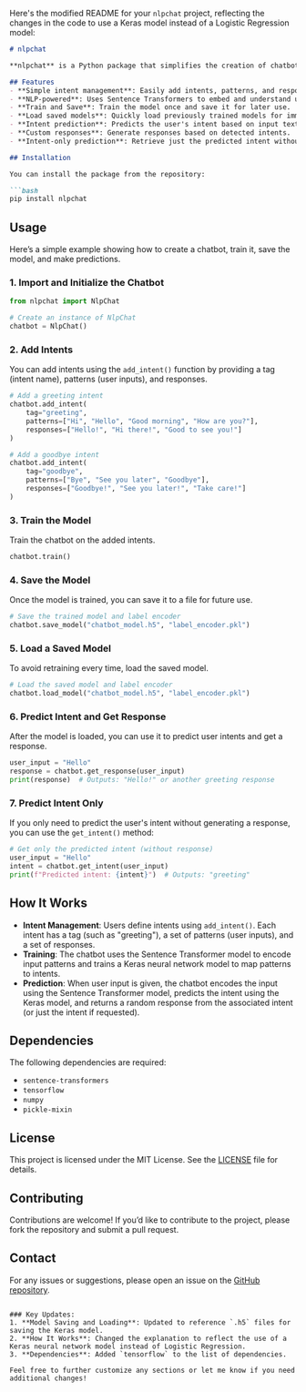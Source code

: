 Here's the modified README for your `nlpchat` project, reflecting the changes in the code to use a Keras model instead of a Logistic Regression model:

```markdown
# nlpchat

**nlpchat** is a Python package that simplifies the creation of chatbots using natural language processing (NLP) for intent identification. The package uses Sentence Transformers for embedding input text and supports easy management of intents with customizable responses. It provides functionality for training, saving, and loading models, allowing you to avoid retraining the chatbot each time.

## Features
- **Simple intent management**: Easily add intents, patterns, and responses.
- **NLP-powered**: Uses Sentence Transformers to embed and understand user inputs.
- **Train and Save**: Train the model once and save it for later use.
- **Load saved models**: Quickly load previously trained models for immediate use.
- **Intent prediction**: Predicts the user's intent based on input text.
- **Custom responses**: Generate responses based on detected intents.
- **Intent-only prediction**: Retrieve just the predicted intent without generating a response.

## Installation

You can install the package from the repository:

```bash
pip install nlpchat
```

## Usage

Here’s a simple example showing how to create a chatbot, train it, save the model, and make predictions.

### 1. Import and Initialize the Chatbot

```python
from nlpchat import NlpChat

# Create an instance of NlpChat
chatbot = NlpChat()
```

### 2. Add Intents

You can add intents using the `add_intent()` function by providing a tag (intent name), patterns (user inputs), and responses.

```python
# Add a greeting intent
chatbot.add_intent(
    tag="greeting",
    patterns=["Hi", "Hello", "Good morning", "How are you?"],
    responses=["Hello!", "Hi there!", "Good to see you!"]
)

# Add a goodbye intent
chatbot.add_intent(
    tag="goodbye",
    patterns=["Bye", "See you later", "Goodbye"],
    responses=["Goodbye!", "See you later!", "Take care!"]
)
```

### 3. Train the Model

Train the chatbot on the added intents.

```python
chatbot.train()
```

### 4. Save the Model

Once the model is trained, you can save it to a file for future use.

```python
# Save the trained model and label encoder
chatbot.save_model("chatbot_model.h5", "label_encoder.pkl")
```

### 5. Load a Saved Model

To avoid retraining every time, load the saved model.

```python
# Load the saved model and label encoder
chatbot.load_model("chatbot_model.h5", "label_encoder.pkl")
```

### 6. Predict Intent and Get Response

After the model is loaded, you can use it to predict user intents and get a response.

```python
user_input = "Hello"
response = chatbot.get_response(user_input)
print(response)  # Outputs: "Hello!" or another greeting response
```

### 7. Predict Intent Only

If you only need to predict the user's intent without generating a response, you can use the `get_intent()` method:

```python
# Get only the predicted intent (without response)
user_input = "Hello"
intent = chatbot.get_intent(user_input)
print(f"Predicted intent: {intent}")  # Outputs: "greeting"
```

## How It Works
- **Intent Management**: Users define intents using `add_intent()`. Each intent has a tag (such as "greeting"), a set of patterns (user inputs), and a set of responses.
- **Training**: The chatbot uses the Sentence Transformer model to encode input patterns and trains a Keras neural network model to map patterns to intents.
- **Prediction**: When user input is given, the chatbot encodes the input using the Sentence Transformer model, predicts the intent using the Keras model, and returns a random response from the associated intent (or just the intent if requested).

## Dependencies
The following dependencies are required:
- `sentence-transformers`
- `tensorflow`
- `numpy`
- `pickle-mixin`

## License
This project is licensed under the MIT License. See the [LICENSE](LICENSE) file for details.

## Contributing
Contributions are welcome! If you’d like to contribute to the project, please fork the repository and submit a pull request.

## Contact
For any issues or suggestions, please open an issue on the [GitHub repository](https://github.com/IMApurbo/nlpchat).
```

### Key Updates:
1. **Model Saving and Loading**: Updated to reference `.h5` files for saving the Keras model.
2. **How It Works**: Changed the explanation to reflect the use of a Keras neural network model instead of Logistic Regression.
3. **Dependencies**: Added `tensorflow` to the list of dependencies.

Feel free to further customize any sections or let me know if you need additional changes!
